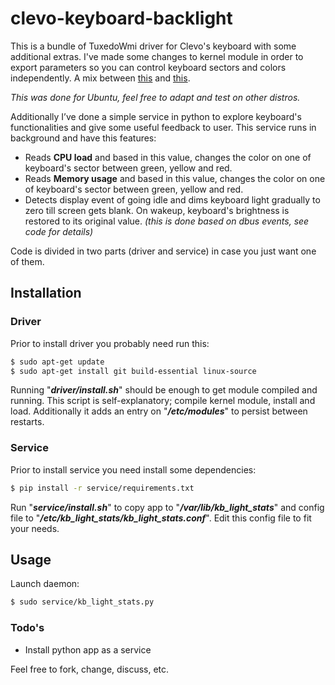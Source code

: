 # clevo-keyboard-backlight

This is a bundle of TuxedoWmi driver for Clevo's keyboard with some additional extras. 
I've made some changes to kernel module in order to export parameters so you can control keyboard sectors and colors independently. 
A mix between [this][1] and [this][2]. 

*This was done for Ubuntu, feel free to adapt and test on other distros.*

Additionally I’ve done a simple service in python to explore keyboard's functionalities and give some useful feedback to user. This service runs in background and have this features:

 - Reads **CPU load** and based in this value, changes the color on one of keyboard's sector between green, yellow and red.
 - Reads **Memory usage** and based in this value, changes the color on one of keyboard's sector between green, yellow and red.
 - Detects display event of going idle and dims keyboard light gradually to zero till screen gets blank. On wakeup, keyboard's brightness is restored to its original value. *(this is done based on dbus events, see code for details)*


Code is divided in two parts (driver and service) in case you just want one of them.

## Installation
### Driver
Prior to install driver you probably need run this:
```sh
$ sudo apt-get update
$ sudo apt-get install git build-essential linux-source
```
Running "***driver/install.sh***" should be enough to get module compiled and running. This script is self-explanatory; compile kernel module, install and load. Additionally it adds an entry on "***/etc/modules***" to persist between restarts.

### Service
Prior to install service you need install some dependencies:
```sh
$ pip install -r service/requirements.txt
```
Run "***service/install.sh***" to copy app to "***/var/lib/kb_light_stats***" and config file to "***/etc/kb_light_stats/kb_light_stats.conf***".
Edit this config file to fit your needs.

## Usage
Launch daemon:
```sh
$ sudo service/kb_light_stats.py
```

### Todo's
 - Install python app as a service

Feel free to fork, change, discuss, etc.

[1]:http://askubuntu.com/questions/184593/reverse-engineer-driver-for-multi-colored-backlit-keyboard-on-clevo-laptops
[2]:http://www.linux-onlineshop.de/forum/index.php?page=Thread&threadID=26
